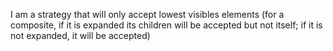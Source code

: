 I am a strategy that will only accept lowest visibles elements (for a composite, if it is expanded its children will be accepted but not itself; if it is not expanded, it will be accepted)